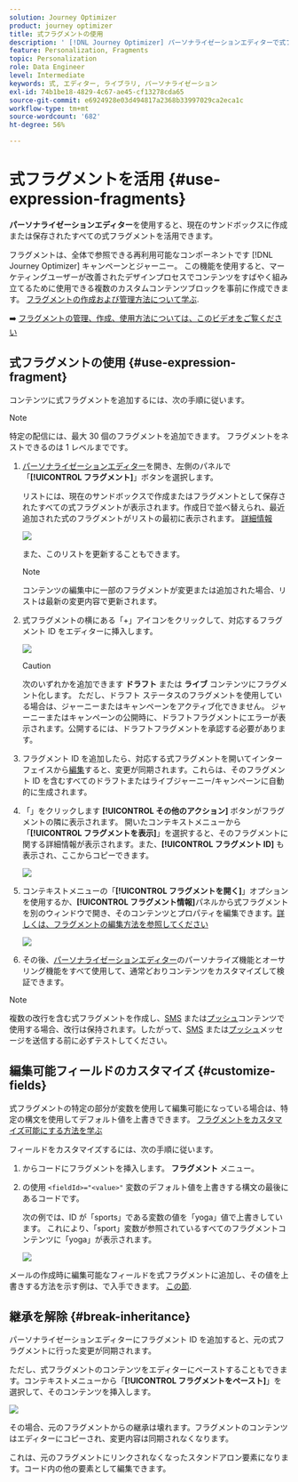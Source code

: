 ```yaml
---
solution: Journey Optimizer
product: journey optimizer
title: 式フラグメントの使用
description: ' [!DNL Journey Optimizer] パーソナライゼーションエディターで式フラグメントを使用する方法を説明します。'
feature: Personalization, Fragments
topic: Personalization
role: Data Engineer
level: Intermediate
keywords: 式, エディター, ライブラリ, パーソナライゼーション
exl-id: 74b1be18-4829-4c67-ae45-cf13278cda65
source-git-commit: e6924928e03d494817a2368b33997029ca2eca1c
workflow-type: tm+mt
source-wordcount: '682'
ht-degree: 56%

---
```


# 式フラグメントを活用 {#use-expression-fragments}

**パーソナライゼーションエディター**&#x200B;を使用すると、現在のサンドボックスに作成または保存されたすべての式フラグメントを活用できます。

フラグメントは、全体で参照できる再利用可能なコンポーネントです [!DNL Journey Optimizer] キャンペーンとジャーニー。 この機能を使用すると、マーケティングユーザーが改善されたデザインプロセスでコンテンツをすばやく組み立てるために使用できる複数のカスタムコンテンツブロックを事前に作成できます。 [フラグメントの作成および管理方法について学ぶ](../content-management/fragments.md).

➡️ [フラグメントの管理、作成、使用方法については、このビデオをご覧ください](../content-management/fragments.md#video-fragments)

## 式フラグメントの使用 {#use-expression-fragment}

コンテンツに式フラグメントを追加するには、次の手順に従います。

>[!NOTE]
>
>特定の配信には、最大 30 個のフラグメントを追加できます。 フラグメントをネストできるのは 1 レベルまでです。

1. [パーソナライゼーションエディター](personalization-build-expressions.md)を開き、左側のパネルで「**[!UICONTROL フラグメント]**」ボタンを選択します。

   リストには、現在のサンドボックスで作成またはフラグメントとして保存されたすべての式フラグメントが表示されます。作成日で並べ替えられ、最近追加された式のフラグメントがリストの最初に表示されます。 [詳細情報](../content-management/fragments.md#create-expression-fragment)

   ![](assets/expression-fragments-pane.png)

   また、このリストを更新することもできます。

   >[!NOTE]
   >
   >コンテンツの編集中に一部のフラグメントが変更または追加された場合、リストは最新の変更内容で更新されます。

1. 式フラグメントの横にある「+」アイコンをクリックして、対応するフラグメント ID をエディターに挿入します。

   ![](assets/expression-fragment-add.png)

   >[!CAUTION]
   >
   >次のいずれかを追加できます **ドラフト** または **ライブ** コンテンツにフラグメント化します。 ただし、ドラフト ステータスのフラグメントを使用している場合は、ジャーニーまたはキャンペーンをアクティブ化できません。 ジャーニーまたはキャンペーンの公開時に、ドラフトフラグメントにエラーが表示されます。公開するには、ドラフトフラグメントを承認する必要があります。

1. フラグメント ID を追加したら、対応する式フラグメントを開いてインターフェイスから[編集](../content-management/fragments.md#edit-fragments)すると、変更が同期されます。これらは、そのフラグメント ID を含むすべてのドラフトまたはライブジャーニー/キャンペーンに自動的に生成されます。

1. 「」をクリックします **[!UICONTROL その他のアクション]** ボタンがフラグメントの隣に表示されます。 開いたコンテキストメニューから「**[!UICONTROL フラグメントを表示]**」を選択すると、そのフラグメントに関する詳細情報が表示されます。また、**[!UICONTROL フラグメント ID]** も表示され、ここからコピーできます。

   ![](assets/expression-fragment-view.png)

1. コンテキストメニューの「**[!UICONTROL フラグメントを開く]**」オプションを使用するか、**[!UICONTROL フラグメント情報]**&#x200B;パネルから式フラグメントを別のウィンドウで開き、そのコンテンツとプロパティを編集できます。[詳しくは、フラグメントの編集方法を参照してください](../content-management/fragments.md#edit-fragments)

   ![](assets/expression-fragment-open.png)

1. その後、[パーソナライゼーションエディター](personalization-build-expressions.md)のパーソナライズ機能とオーサリング機能をすべて使用して、通常どおりコンテンツをカスタマイズして検証できます。

>[!NOTE]
>
>複数の改行を含む式フラグメントを作成し、[SMS](../sms/create-sms.md#sms-content) または[プッシュ](../push/design-push.md)コンテンツで使用する場合、改行は保持されます。したがって、[SMS](../sms/send-sms.md) または[プッシュ](../push/send-push.md)メッセージを送信する前に必ずテストしてください。

## 編集可能フィールドのカスタマイズ {#customize-fields}

式フラグメントの特定の部分が変数を使用して編集可能になっている場合は、特定の構文を使用してデフォルト値を上書きできます。 [フラグメントをカスタマイズ可能にする方法を学ぶ](../content-management/customizable-fragments.md)

フィールドをカスタマイズするには、次の手順に従います。

1. からコードにフラグメントを挿入します。 **フラグメント** メニュー。

1. の使用 `<fieldId>="<value>"` 変数のデフォルト値を上書きする構文の最後にあるコードです。

   次の例では、ID が「sports」である変数の値を「yoga」値で上書きしています。 これにより、「sport」変数が参照されているすべてのフラグメントコンテンツに「yoga」が表示されます。

   ![](../content-management/assets/fragment-expression-use.png)

メールの作成時に編集可能なフィールドを式フラグメントに追加し、その値を上書きする方法を示す例は、で入手できます。 [この節](../content-management/customizable-fragments.md#example).

## 継承を解除 {#break-inheritance}

パーソナライゼーションエディターにフラグメント ID を追加すると、元の式フラグメントに行った変更が同期されます。

ただし、式フラグメントのコンテンツをエディターにペーストすることもできます。コンテキストメニューから「**[!UICONTROL フラグメントをペースト]**」を選択して、そのコンテンツを挿入します。

![](assets/expression-fragment-paste.png)

その場合、元のフラグメントからの継承は壊れます。フラグメントのコンテンツはエディターにコピーされ、変更内容は同期されなくなります。

これは、元のフラグメントにリンクされなくなったスタンドアロン要素になります。コード内の他の要素として編集できます。

